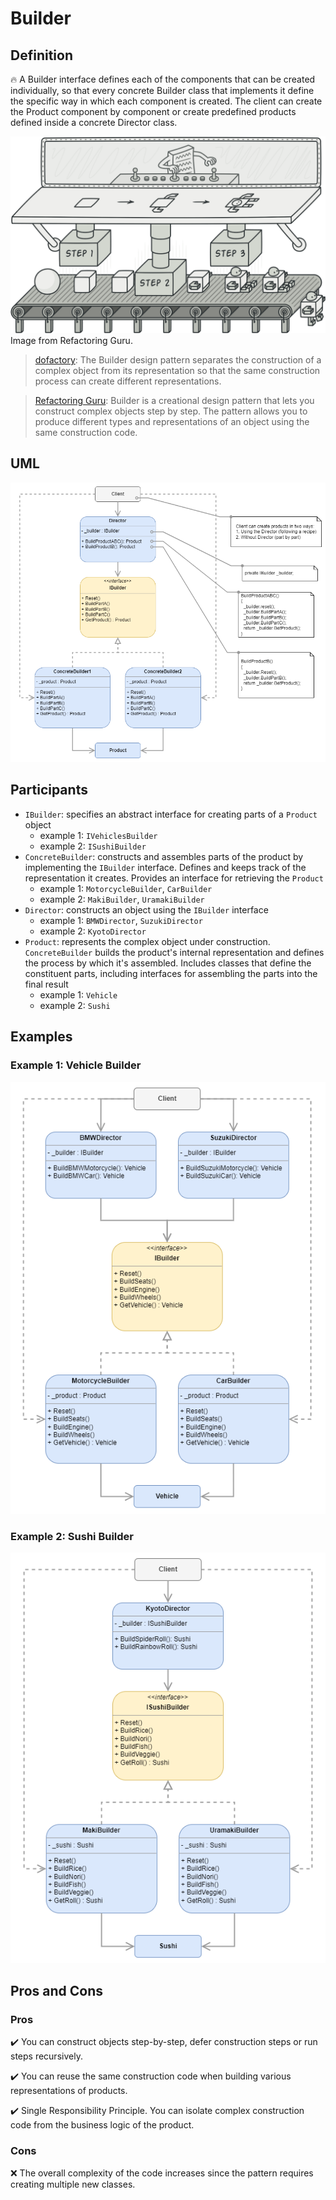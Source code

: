 # Builder

## Definition

:fire: A Builder interface defines each of the components that can be created individually, so that every concrete Builder class that implements it define the specific way in which each component is created. The client can create the Product component by component or create predefined products defined inside a concrete Director class.

![builder-en-2x](images/builder-en-2x.png)
Image from Refactoring Guru.

> [dofactory](https://www.dofactory.com/net/design-patterns): 
> The Builder design pattern separates the construction of a complex object from its representation so that the same construction process can create different representations.

> [Refactoring Guru](https://refactoring.guru/design-patterns/catalog):
> Builder is a creational design pattern that lets you construct complex objects step by step. The pattern allows you to produce different types and representations of an object using the same construction code.


## UML

<p align="center">
	<img src="images/BuilderUML.png" alt="builder uml">
</p>

## Participants

* `IBuilder`: specifies an abstract interface for creating parts of a `Product` object
  * example 1: `IVehiclesBuilder`
  * example 2: `ISushiBuilder`
* `ConcreteBuilder`: constructs and assembles parts of the product by implementing the `IBuilder` interface. Defines and keeps track of the representation it creates. Provides an interface for retrieving the `Product`
  * example 1: `MotorcycleBuilder`, `CarBuilder`
  * example 2: `MakiBuilder`, `UramakiBuilder`
* `Director`: constructs an object using the `IBuilder` interface
  * example 1: `BMWDirector`, `SuzukiDirector`
  * example 2: `KyotoDirector`
* `Product`: represents the complex object under construction. `ConcreteBuilder` builds the product's internal representation and defines the process by which it's assembled. Includes classes that define the constituent parts, including interfaces for assembling the parts into the final result
  * example 1: `Vehicle`
  * example 2: `Sushi`

## Examples

### Example 1: Vehicle Builder

<p align="center">
	<img src="images/Builder1.png" alt="builder 1">
</p>

### Example 2: Sushi Builder

<p align="center">
	<img src="images/Builder2.png" alt="builder-2">
</p>

## Pros and Cons

### Pros

:heavy_check_mark: You can construct objects step-by-step, defer construction steps or run steps recursively.

:heavy_check_mark: You can reuse the same construction code when building various representations of products.

:heavy_check_mark: Single Responsibility Principle. You can isolate complex construction code from the business logic of the product.

### Cons

:x: The overall complexity of the code increases since the pattern requires creating multiple new classes.
